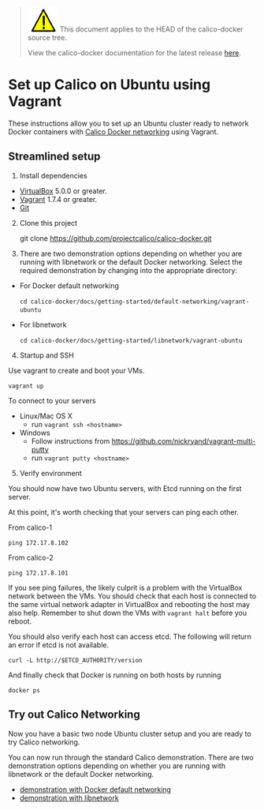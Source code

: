 <!--- master only -->
> ![warning](../images/warning.png) This document applies to the HEAD of the calico-docker source tree.
>
> View the calico-docker documentation for the latest release [here](https://github.com/projectcalico/calico-docker/blob/v0.9.0/README.md).
<!--- else
> You are viewing the calico-docker documentation for release **release**.
<!--- end of master only -->

# Set up Calico on Ubuntu using Vagrant

These instructions allow you to set up an Ubuntu cluster ready to network Docker containers with 
[Calico Docker networking][calico-networking] using Vagrant.

## Streamlined setup

1) Install dependencies

* [VirtualBox][virtualbox] 5.0.0 or greater.
* [Vagrant][vagrant] 1.7.4 or greater.
* [Git][git]

<!--- master only -->
2) Clone this project

    git clone https://github.com/projectcalico/calico-docker.git
<!--- else
2) Clone this project, and checkout the **release** release

    git clone https://github.com/projectcalico/calico-docker.git
    git checkout tags/**release**
<!--- end of master only -->
    
3) There are two demonstration options depending on whether you are running with libnetwork or the
   default Docker networking.  Select the required demonstration by changing into the appropriate directory:

  - For Docker default networking
  
    ```cd calico-docker/docs/getting-started/default-networking/vagrant-ubuntu```
    
  - For libnetwork
  
    ```cd calico-docker/docs/getting-started/libnetwork/vagrant-ubuntu```
    
4) Startup and SSH

Use vagrant to create and boot your VMs.

    vagrant up

To connect to your servers
* Linux/Mac OS X
    * run `vagrant ssh <hostname>`
* Windows
    * Follow instructions from https://github.com/nickryand/vagrant-multi-putty
    * run `vagrant putty <hostname>`

5) Verify environment

You should now have two Ubuntu servers, with Etcd running on the first server.

At this point, it's worth checking that your servers can ping each other.

From calico-1

    ping 172.17.8.102

From calico-2

    ping 172.17.8.101

If you see ping failures, the likely culprit is a problem with the VirtualBox network between the VMs.  You should 
check that each host is connected to the same virtual network adapter in VirtualBox and rebooting the host may also 
help.  Remember to shut down the VMs with `vagrant halt` before you reboot.

You should also verify each host can access etcd.  The following will return an error if etcd is not available.

    curl -L http://$ETCD_AUTHORITY/version

And finally check that Docker is running on both hosts by running

    docker ps

## Try out Calico Networking

Now you have a basic two node Ubuntu cluster setup and you are ready to try Calico networking.

You can now run through the standard Calico demonstration.  There are two demonstration options depending on 
whether you are running with libnetwork or the default Docker networking.

- [demonstration with Docker default networking](default-networking/Demonstration.md)
- [demonstration with libnetwork](libnetwork/Demonstration.md)

[libnetwork]: https://github.com/docker/libnetwork
[experimental-channel]: https://github.com/docker/docker/tree/master/experimental
[virtualbox]: https://www.virtualbox.org/
[vagrant]: https://www.vagrantup.com/downloads.html
[git]: http://git-scm.com/
[calico-networking]: https://github.com/projectcalico/calico-docker
